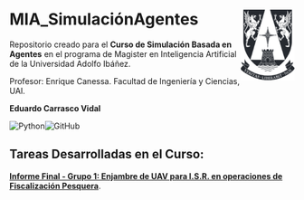 # MIA_SimulaciónAgentes <img src="img/logo.png" align="right" width = "95px"/>
    
Repositorio creado para el **Curso de Simulación Basada en Agentes** en el programa de Magister en Inteligencia Artificial de la Universidad Adolfo Ibáñez.

Profesor: Enrique Canessa. Facultad de Ingeniería y Ciencias, UAI.

**Eduardo Carrasco Vidal**
 
![Python](https://img.shields.io/badge/python-%2314354C.svg)![GitHub](https://img.shields.io/badge/github-%23121011.svg)

## Tareas Desarrolladas en el Curso:

[**Informe Final - Grupo 1: Enjambre de UAV para I.S.R. en operaciones de Fiscalización Pesquera**](https://github.com/educarrascov/MIA_SimulacionAgentes/blob/main/Tarea/Informe_Final_Proyecto_ABM_Grupo_1.pdf).



